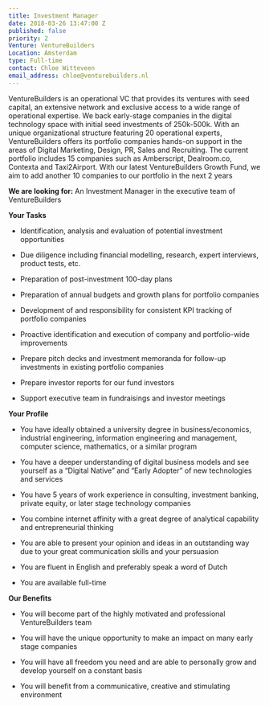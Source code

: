 ```yaml
---
title: Investment Manager
date: 2018-03-26 13:47:00 Z
published: false
priority: 2
Venture: VentureBuilders
Location: Amsterdam
type: Full-time
contact: Chloe Witteveen
email_address: chloe@venturebuilders.nl
---
```


VentureBuilders is an operational VC that provides its ventures with seed capital, an extensive network and exclusive access to a wide range of operational expertise. We back early-stage companies in the digital technology space with initial seed investments of 250k-500k. With an unique organizational structure featuring 20 operational experts, VentureBuilders offers its portfolio companies hands-on support in the areas of Digital Marketing, Design, PR, Sales and Recruiting. The current portfolio includes 15 companies such as Amberscript, Dealroom.co, Contexta and Taxi2Airport. With our latest VentureBuilders Growth Fund, we aim to add another 10 companies to our portfolio in the next 2 years

**We are looking for:**
An Investment Manager in the executive team of VentureBuilders

**Your Tasks**
* Identification, analysis and evaluation of potential investment opportunities

* Due diligence including financial modelling, research, expert interviews, product tests, etc.

* Preparation of post-investment 100-day plans

* Preparation of annual budgets and growth plans for portfolio companies

* Development of and responsibility for consistent KPI tracking of portfolio companies

* Proactive identification and execution of company and portfolio-wide improvements

* Prepare pitch decks and investment memoranda for follow-up investments in existing portfolio companies

* Prepare investor reports for our fund investors

* Support executive team in fundraisings and investor meetings

**Your Profile**
* You have ideally obtained a university degree in business/economics, industrial engineering, information engineering and management, computer science, mathematics, or a similar program

* You have a deeper understanding of digital business models and see yourself as a “Digital Native” and “Early Adopter” of new technologies and services

* You have 5 years of work experience in consulting, investment banking, private equity, or later stage technology companies

* You combine internet affinity with a great degree of analytical capability and entrepreneurial thinking

* You are able to present your opinion and ideas in an outstanding way due to your great communication skills and your persuasion

* You are fluent in English and preferably speak a word of Dutch

* You are available full-time

**Our Benefits**
* You will become part of the highly motivated and professional VentureBuilders team

* You will have the unique opportunity to make an impact on many early stage companies

* You will have all freedom you need and are able to personally grow and develop yourself on a constant basis

* You will benefit from a communicative, creative and stimulating environment